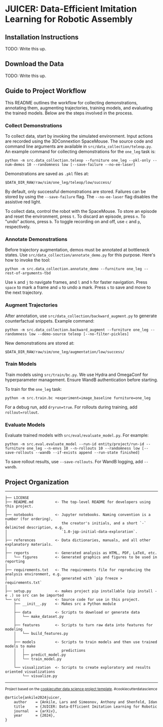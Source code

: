 # JUICER: Data-Efficient Imitation Learning for Robotic Assembly

## Installation Instructions

TODO: Write this up.




## Download the Data

TODO: Write this up.



## Guide to Project Workflow

This README outlines the workflow for collecting demonstrations,
annotating them, augmenting trajectories, training models, and
evaluating the trained models. Below are the steps involved in the
process.

### Collect Demonstrations

To collect data, start by invoking the simulated environment. Input
actions are recorded using the 3DConnextion SpaceMouse. The source code
and command line arguments are available in
`src/data_collection/teleop.py`. An example command for collecting
demonstrations for the `one_leg` task is:

    python -m src.data_collection.teleop --furniture one_leg --pkl-only --num-demos 10 --randomness low [--save-failure --no-ee-laser]

Demonstrations are saved as `.pkl` files at:

    $DATA_DIR_RAW/raw/sim/one_leg/teleop/low/success/

By default, only successful demonstrations are stored. Failures can be
stored by using the `--save-failure` flag. The `--no-ee-laser` flag
disables the assistive red light.

To collect data, control the robot with the SpaceMouse. To store an
episode and reset the environment, press `t`. To discard an episode,
press `n`. To \"undo\" actions, press `b`. To toggle recording on and
off, use `c` and `p`, respectively.

### Annotate Demonstrations

Before trajectory augmentation, demos must be annotated at bottleneck
states. Use `src/data_collection/annotate_demo.py` for this purpose.
Here\'s how to invoke the tool:

    python -m src.data_collection.annotate_demo --furniture one_leg --rest-of-arguments-tbd

Use `k` and `j` to navigate frames, and `l` and `h` for faster
navigation. Press `space` to mark a frame and `u` to undo a mark. Press
`s` to save and move to the next trajectory.

### Augment Trajectories

After annotation, use `src/data_collection/backward_augment.py` to
generate counterfactual snippets. Example command:

    python -m src.data_collection.backward_augment --furniture one_leg --randomness low --demo-source teleop [--no-filter-pickles]

New demonstrations are stored at:

    $DATA_DIR_RAW/raw/sim/one_leg/augmentation/low/success/

### Train Models

Train models using `src/train/bc.py`. We use Hydra and OmegaConf for
hyperparameter management. Ensure WandB authentication before starting.

To train for the `one_leg` task:

    python -m src.train.bc +experiment=image_baseline furniture=one_leg

For a debug run, add `dryrun=true`. For rollouts during training, add
`rollout=rollout`.

### Evaluate Models

Evaluate trained models with `src/eval/evaluate_model.py`. For example:

    python -m src.eval.evaluate_model --run-id entity/project/run-id --furniture one_leg --n-envs 10 --n-rollouts 10 --randomness low [--save-rollouts --wandb --if-exists append --run-state finished]

To save rollout results, use `--save-rollouts`. For WandB logging, add
`--wandb`.






## Project Organization
------------

    ├── LICENSE
    ├── README.md          <- The top-level README for developers using this project.
    │
    ├── notebooks          <- Jupyter notebooks. Naming convention is a number (for ordering),
    │                         the creator's initials, and a short `-` delimited description, e.g.
    │                         `1.0-jqp-initial-data-exploration`.
    │
    ├── references         <- Data dictionaries, manuals, and all other explanatory materials.
    │
    ├── reports            <- Generated analysis as HTML, PDF, LaTeX, etc.
    │   └── figures        <- Generated graphics and figures to be used in reporting
    │
    ├── requirements.txt   <- The requirements file for reproducing the analysis environment, e.g.
    │                         generated with `pip freeze > requirements.txt`
    │
    ├── setup.py           <- makes project pip installable (pip install -e .) so src can be imported
    └── src                <- Source code for use in this project.
        ├── __init__.py    <- Makes src a Python module
        │
        ├── data           <- Scripts to download or generate data
        │   └── make_dataset.py
        │
        ├── features       <- Scripts to turn raw data into features for modeling
        │   └── build_features.py
        │
        ├── models         <- Scripts to train models and then use trained models to make
        │   │                 predictions
        │   ├── predict_model.py
        │   └── train_model.py
        │
        └── visualization  <- Scripts to create exploratory and results oriented visualizations
            └── visualize.py


--------

<p><small>Project based on the <a target="_blank" href="https://drivendata.github.io/cookiecutter-data-science/">cookiecutter data science project template</a>. #cookiecutterdatascience</small></p>


```tex      
@article{ankile2024juicer,
    author    = {Ankile, Lars and Simeonov, Anthony and Shenfeld, Idan and Agrawal, Pulkit},
    title     = {JUICER: Data-Efficient Imitation Learning for Robotic Assembly},
    journal   = {arXiv},
    year      = {2024},
}
```
